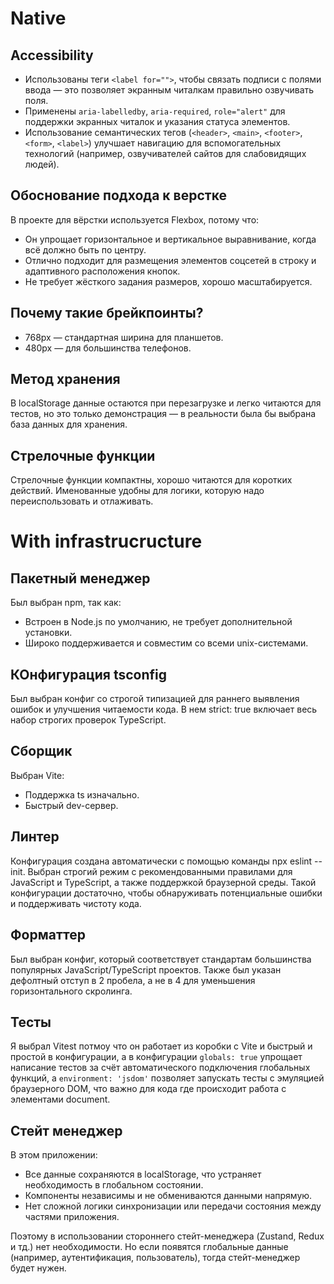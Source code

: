 # Native

## Accessibility

- Использованы теги `<label for="">`, чтобы связать подписи с полями ввода — это позволяет экранным читалкам правильно озвучивать поля.
- Применены `aria-labelledby`, `aria-required`, `role="alert"` для поддержки экранных читалок и указания статуса элементов.
- Использование семантических тегов (`<header>`, `<main>`, `<footer>`, `<form>`, `<label>`) улучшает навигацию для вспомогательных технологий (например, озвучивателей сайтов для слабовидящих людей).

## Обоснование подхода к верстке

В проекте для вёрстки используется Flexbox, потому что:

- Он упрощает горизонтальное и вертикальное выравнивание, когда всё должно быть по центру.
- Отлично подходит для размещения элементов соцсетей в строку и адаптивного расположения кнопок.
- Не требует жёсткого задания размеров, хорошо масштабируется.

## Почему такие брейкпоинты?
- 768px — стандартная ширина для планшетов.
- 480px — для большинства телефонов.

## Метод хранения

В localStorage данные остаются при перезагрузке и легко читаются для тестов, но это только демонстрация — в реальности была бы выбрана база данных для хранения.

## Стрелочные функции

Стрелочные функции компактны, хорошо читаются для коротких действий. Именованные удобны для логики, которую надо переиспользовать и отлаживать.

# With infrastrucructure

## Пакетный менеджер

Был выбран npm, так как:
- Встроен в Node.js по умолчанию, не требует дополнительной установки.
- Широко поддерживается и совместим со всеми unix-системами.

## КОнфигурация tsconfig

Был выбран конфиг со строгой типизацией для раннего выявления ошибок и улучшения читаемости кода. В нем strict: true включает весь набор строгих проверок TypeScript.

## Сборщик

Выбран Vite:

- Поддержка ts изначально.
- Быстрый dev-сервер.

## Линтер

Конфигурация создана автоматически с помощью команды npx eslint --init.
Выбран строгий режим с рекомендованными правилами для JavaScript и TypeScript, а также поддержкой браузерной среды. Такой конфигурации достаточно, чтобы обнаруживать потенциальные ошибки и поддерживать чистоту кода.

## Форматтер

Был выбран конфиг, который соответствует стандартам большинства популярных JavaScript/TypeScript проектов. Также был указан дефолтный отступ в 2 пробела, а не в 4 для уменьшения горизонтального скролинга.

## Тесты

Я выбрал Vitest потмоу что он работает из коробки с Vite и быстрый и простой в конфигурации, а в конфигурации `globals: true` упрощает написание тестов за счёт автоматического подключения глобальных функций, а `environment: 'jsdom'` позволяет запускать тесты с эмуляцией браузерного DOM, что важно для кода где происходит работа с элементами document. 


## Стейт менеджер

В этом приложении:

- Все данные сохраняются в localStorage, что устраняет необходимость в глобальном состоянии.
- Компоненты независимы и не обмениваются данными напрямую.
- Нет сложной логики синхронизации или передачи состояния между частями приложения.

Поэтому в использовании стороннего стейт-менеджера (Zustand, Redux и тд.) нет необходимости. Но если появятся глобальные данные (например, аутентификация, пользователь), тогда стейт-менеджер будет нужен.

